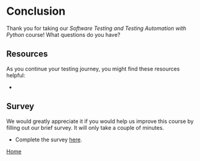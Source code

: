 # Conclusion

Thank you for taking our *Software Testing and Testing Automation with Python*
course! What questions do you have?

## Resources
As you continue your testing journey, you might find these resources helpful:
* []()

## Survey
We would greatly appreciate it if you would help us improve this course by
filling out our brief survey. It will only take a couple of minutes.
* Complete the survey [here]().

[Home](index.html)
